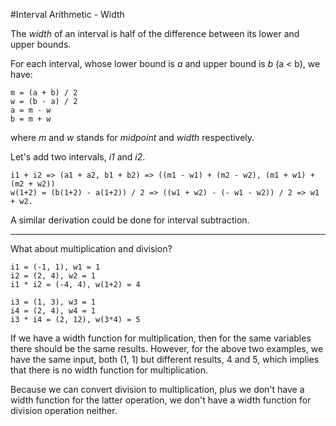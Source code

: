 #Interval Arithmetic - Width

The *width* of an interval is half of the difference between its lower and upper bounds.

For each interval, whose lower bound is *a* and upper bound is *b* (a < b), we have:

```
m = (a + b) / 2
w = (b - a) / 2
a = m - w
b = m + w
```
where *m* and *w* stands for *midpoint* and *width* respectively.

Let's add two intervals, *i1* and *i2*.

```
i1 + i2 => (a1 + a2, b1 + b2) => ((m1 - w1) + (m2 - w2), (m1 + w1) + (m2 + w2))
w(1+2) = (b(1+2) - a(1+2)) / 2 => ((w1 + w2) - (- w1 - w2)) / 2 => w1 + w2.
```

A similar derivation could be done for interval subtraction.

---

What about multiplication and division?

```
i1 = (-1, 1), w1 = 1
i2 = (2, 4), w2 = 1
i1 * i2 = (-4, 4), w(1+2) = 4

i3 = (1, 3), w3 = 1
i4 = (2, 4), w4 = 1
i3 * i4 = (2, 12), w(3*4) = 5
```

If we have a width function for multiplication, then for the same variables there should be the same results. However, for the above two examples, we have the same input, both (1, 1) but different results, 4 and 5, which implies that there is no width function for multiplication.

Because we can convert division to multiplication, plus we don't have a width function for the latter operation, we don't have a width function for division operation neither.

